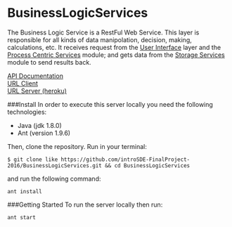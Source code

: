 # BusinessLogicServices

The Business Logic Service is a RestFul Web Service. This layer is responsible for all kinds of data manipolation, decision, making, calculations, etc. It receives request from the [User Interface](https://github.com/introSDE-FinalProject-2016/Telegram-Bot) layer and the [Process Centric Services](https://github.com/introSDE-FinalProject-2016/ProcessCentricServices) module; and gets data from the [Storage Services](https://github.com/introSDE-FinalProject-2016/StorageServices) module to send results back.


[API Documentation](http://docs.businesslogicservices.apiary.io/#)  
[URL Client](https://github.com/introSDE-FinalProject-2016/Telegram-Bot)  
[URL Server (heroku)](https://fierce-sea-36005.herokuapp.com/sdelab/businessLogic-service) 


###Install
In order to execute this server locally you need the following technologies:

* Java (jdk 1.8.0)
* Ant (version 1.9.6)

Then, clone the repository. Run in your terminal:

```
$ git clone like https://github.com/introSDE-FinalProject-2016/BusinessLogicServices.git && cd BusinessLogicServices
```

and run the following command:
```
ant install
```

###Getting Started
To run the server locally then run:
```
ant start
```
